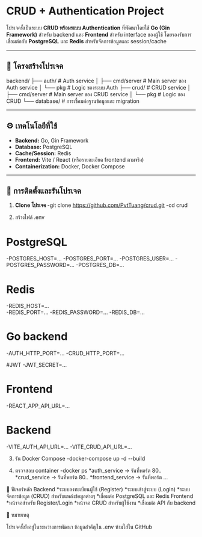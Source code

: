 # CRUD + Authentication Project

โปรเจคนี้เป็นระบบ **CRUD พร้อมระบบ Authentication** ที่พัฒนาโดยใช้ **Go (Gin Framework)** สำหรับ backend และ **Frontend** สำหรับ interface ของผู้ใช้ โดยรองรับการเชื่อมต่อกับ **PostgreSQL** และ **Redis** สำหรับจัดการข้อมูลและ session/cache

---

## 📂 โครงสร้างโปรเจค

backend/
├── auth/ # Auth service
│ ├── cmd/server # Main server ของ Auth service
│ └── pkg # Logic ของระบบ Auth
├── crud/ # CRUD service
│ ├── cmd/server # Main server ของ CRUD service
│ └── pkg # Logic ของ CRUD
└── database/ # การเชื่อมต่อฐานข้อมูลและ migration

---

## ⚙️ เทคโนโลยีที่ใช้

- **Backend:** Go, Gin Framework
- **Database:** PostgreSQL
- **Cache/Session:** Redis
- **Frontend:** Vite / React (หรือรายละเอียด frontend ตามจริง)
- **Containerization:** Docker, Docker Compose

---

## 🚀 การติดตั้งและรันโปรเจค

1. **Clone โปรเจค**
-git clone https://github.com/PvtTuang/crud.git
-cd crud

2. สร้างไฟล์ .env
# PostgreSQL
-POSTGRES_HOST=...
-POSTGRES_PORT=...
-POSTGRES_USER=...
-POSTGRES_PASSWORD=...
-POSTGRES_DB=...

# Redis
-REDIS_HOST=...     
-REDIS_PORT=...
-REDIS_PASSWORD=...
-REDIS_DB=...

# Go backend
-AUTH_HTTP_PORT=...
-CRUD_HTTP_PORT=...

#JWT
-JWT_SECRET=...

# Frontend
-REACT_APP_API_URL=...

# Backend
-VITE_AUTH_API_URL=...
-VITE_CRUD_API_URL=...

3. รัน Docker Compose
-docker-compose up -d --build

4. ตรวจสอบ container
-docker ps
*auth_service → รันที่พอร์ต 80..
*crud_service → รันที่พอร์ต 80..
*frontend_service → รันที่พอร์ต ...

🔧 ฟีเจอร์หลัก
Backend
*ระบบลงทะเบียนผู้ใช้ (Register)
*ระบบเข้าสู่ระบบ (Login)
*ระบบจัดการข้อมูล (CRUD) สำหรับแหล่งข้อมูลต่างๆ
*เชื่อมต่อ PostgreSQL และ Redis
Frontend
*หน้าจอสำหรับ Register/Login
*หน้าจอ CRUD สำหรับผู้ใช้งาน
*เชื่อมต่อ API กับ backend

📝 หมายเหตุ

โปรเจคนี้ยังอยู่ในระหว่างการพัฒนา
ข้อมูลสำคัญใน .env ห้ามใส่ใน GitHub

